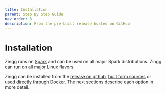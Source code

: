 ```yaml
---
title: Installation
parent: Step By Step Guide
nav_order: 3
description: From the pre-built release hosted on GitHub
---
```


# Installation

Zingg runs on [Spark](https://spark.apache.org) and can be used on all major Spark distributions. Zingg can run on all major Linux flavors.&#x20;

Zingg can be installed from the [release on github](../stepbystep/installation/installing-from-release/), [built form sources](../stepbystep/installation/compiling-from-source.md) or used [directly through Docker](../stepbystep/installation/docker/). The next sections describe each option in more detail.&#x20;

